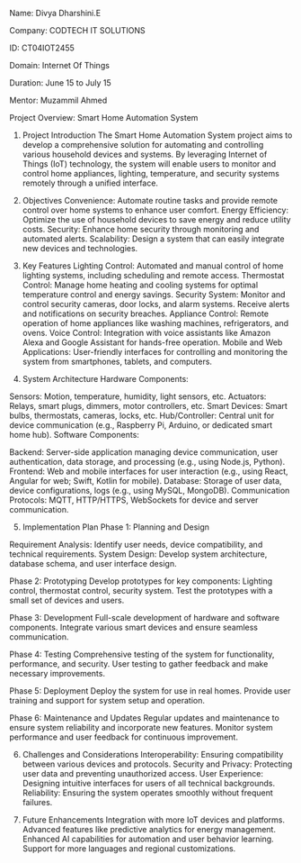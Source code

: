 Name: Divya Dharshini.E

Company: CODTECH IT SOLUTIONS

ID: CT04IOT2455

Domain: Internet Of Things

Duration: June 15 to July 15

Mentor: Muzammil Ahmed

Project Overview: Smart Home Automation System
1. Project Introduction
The Smart Home Automation System project aims to develop a comprehensive solution for automating and controlling various household devices and systems. By leveraging Internet of Things (IoT) technology, the system will enable users to monitor and control home appliances, lighting, temperature, and security systems remotely through a unified interface.

2. Objectives
Convenience: Automate routine tasks and provide remote control over home systems to enhance user comfort.
Energy Efficiency: Optimize the use of household devices to save energy and reduce utility costs.
Security: Enhance home security through monitoring and automated alerts.
Scalability: Design a system that can easily integrate new devices and technologies.

4. Key Features
Lighting Control: Automated and manual control of home lighting systems, including scheduling and remote access.
Thermostat Control: Manage home heating and cooling systems for optimal temperature control and energy savings.
Security System: Monitor and control security cameras, door locks, and alarm systems. Receive alerts and notifications on security breaches.
Appliance Control: Remote operation of home appliances like washing machines, refrigerators, and ovens.
Voice Control: Integration with voice assistants like Amazon Alexa and Google Assistant for hands-free operation.
Mobile and Web Applications: User-friendly interfaces for controlling and monitoring the system from smartphones, tablets, and computers.

6. System Architecture
Hardware Components:

Sensors: Motion, temperature, humidity, light sensors, etc.
Actuators: Relays, smart plugs, dimmers, motor controllers, etc.
Smart Devices: Smart bulbs, thermostats, cameras, locks, etc.
Hub/Controller: Central unit for device communication (e.g., Raspberry Pi, Arduino, or dedicated smart home hub).
Software Components:

Backend: Server-side application managing device communication, user authentication, data storage, and processing (e.g., using Node.js, Python).
Frontend: Web and mobile interfaces for user interaction (e.g., using React, Angular for web; Swift, Kotlin for mobile).
Database: Storage of user data, device configurations, logs (e.g., using MySQL, MongoDB).
Communication Protocols: MQTT, HTTP/HTTPS, WebSockets for device and server communication.

5. Implementation Plan
Phase 1: Planning and Design

Requirement Analysis: Identify user needs, device compatibility, and technical requirements.
System Design: Develop system architecture, database schema, and user interface design.

Phase 2: Prototyping
Develop prototypes for key components: Lighting control, thermostat control, security system.
Test the prototypes with a small set of devices and users.

Phase 3: Development
Full-scale development of hardware and software components.
Integrate various smart devices and ensure seamless communication.

Phase 4: Testing
Comprehensive testing of the system for functionality, performance, and security.
User testing to gather feedback and make necessary improvements.

Phase 5: Deployment
Deploy the system for use in real homes.
Provide user training and support for system setup and operation.

Phase 6: Maintenance and Updates
Regular updates and maintenance to ensure system reliability and incorporate new features.
Monitor system performance and user feedback for continuous improvement.

6. Challenges and Considerations
Interoperability: Ensuring compatibility between various devices and protocols.
Security and Privacy: Protecting user data and preventing unauthorized access.
User Experience: Designing intuitive interfaces for users of all technical backgrounds.
Reliability: Ensuring the system operates smoothly without frequent failures.

8. Future Enhancements
Integration with more IoT devices and platforms.
Advanced features like predictive analytics for energy management.
Enhanced AI capabilities for automation and user behavior learning.
Support for more languages and regional customizations.

